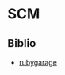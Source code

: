# SCM

## Biblio

- [rubygarage](https://rubygarage.org/blog/most-basic-git-commands-with-examples)
